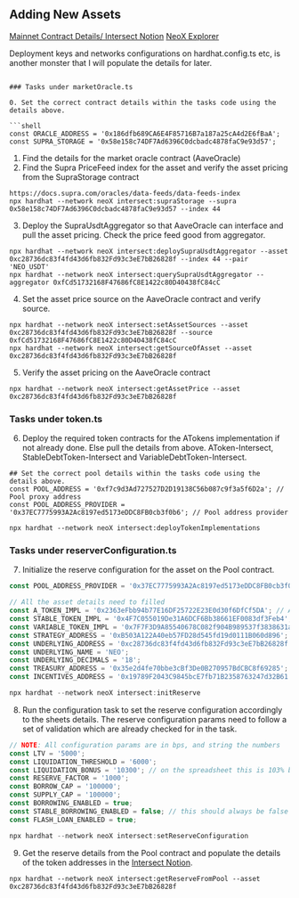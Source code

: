 ## Adding New Assets

[Mainnet Contract Details/ Intersect Notion](https://www.notion.so/switcheo/Intersect-d3643bb398674862be42c07b76cd054b?pvs=4)
[NeoX Explorer](https://xexplorer.neo.org/)

Deployment keys and networks configurations on hardhat.config.ts etc, is another monster that I will populate the details for later.

````shell

### Tasks under marketOracle.ts

0. Set the correct contract details within the tasks code using the details above.

```shell
const ORACLE_ADDRESS = '0x186dfb689CA6E4F85716B7a187a25cA4d2E6fBaA';
const SUPRA_STORAGE = '0x58e158c74DF7Ad6396C0dcbadc4878faC9e93d57';
````

1. Find the details for the market oracle contract (AaveOracle)
2. Find the Supra PriceFeed index for the asset and verify the asset pricing from the SupraStorage contract

```shell
https://docs.supra.com/oracles/data-feeds/data-feeds-index
npx hardhat --network neoX intersect:supraStorage --supra 0x58e158c74DF7Ad6396C0dcbadc4878faC9e93d57 --index 44
```

3. Deploy the SupraUsdtAggregator so that AaveOracle can interface and pull the asset pricing. Check the price feed good from aggregator.

```shell
npx hardhat --network neoX intersect:deploySupraUsdtAggregator --asset 0xc28736dc83f4fd43d6fb832Fd93c3eE7bB26828f --index 44 --pair 'NEO_USDT'
npx hardhat --network neoX intersect:querySupraUsdtAggregator --aggregator 0xfCd51732168F47686fC8E1422c80D40438fC84cC
```

4. Set the asset price source on the AaveOracle contract and verify source.

```shell
npx hardhat --network neoX intersect:setAssetSources --asset 0xc28736dc83f4fd43d6fb832Fd93c3eE7bB26828f --source 0xfCd51732168F47686fC8E1422c80D40438fC84cC
npx hardhat --network neoX intersect:getSourceOfAsset --asset 0xc28736dc83f4fd43d6fb832Fd93c3eE7bB26828f
```

5. Verify the asset pricing on the AaveOracle contract

```shell
npx hardhat --network neoX intersect:getAssetPrice --asset 0xc28736dc83f4fd43d6fb832Fd93c3eE7bB26828f
```

### Tasks under token.ts

6. Deploy the required token contracts for the ATokens implementation if not already done. Else pull the details from above. AToken-Intersect, StableDebtToken-Intersect and VariableDebtToken-Intersect.

```shell
## Set the correct pool details within the tasks code using the details above.
const POOL_ADDRESS = '0xf7c9d3Ad727527D2D19138C56b087c9f3a5f6D2a'; // Pool proxy address
const POOL_ADDRESS_PROVIDER = '0x37EC7775993A2Ac8197ed5173eDDC8FB0cb3f0b6'; // Pool address provider

npx hardhat --network neoX intersect:deployTokenImplementations

```

### Tasks under reserverConfiguration.ts

7. Initialize the reserve configuration for the asset on the Pool contract.

```ts
const POOL_ADDRESS_PROVIDER = '0x37EC7775993A2Ac8197ed5173eDDC8FB0cb3f0b6';

// All the asset details need to filled
const A_TOKEN_IMPL = '0x2363eFbb94b77E16DF25722E23E0d30f6DfCf5DA'; // AToken - Intersect
const STABLE_TOKEN_IMPL = '0x4F7C055019De31A6DCF6Bb38661EF0083df3Feb4'; // StableDebtToken-Intersect
const VARIABLE_TOKEN_IMPL = '0x7F7F3D9A85540678C082f904B989537f3838631a'; // VariableDebtToken-Intersect
const STRATEGY_ADDRESS = '0xB503A122A40eb57FD28d545fd19d0111B060d896'; // Rate strategy folling the one listed in the sheets
const UNDERLYING_ADDRESS = '0xc28736dc83f4fd43d6fb832Fd93c3eE7bB26828f';
const UNDERLYING_NAME = 'NEO';
const UNDERLYING_DECIMALS = '18';
const TREASURY_ADDRESS = '0x35e2d4fe70bbe3cBf3De0B270957BdCBC8f69285'; // Treasury proxy
const INCENTIVES_ADDRESS = '0x19789F2043C9845bcE7fb71B2358763247d32B61'; // Incentives proxy

npx hardhat --network neoX intersect:initReserve
```

8. Run the configuration task to set the reserve configuration accordingly to the sheets details. The reserve configuration params need to follow a set of validation which are already checked for in the task.

```js
// NOTE: All configuration params are in bps, and string the numbers
const LTV = '5000';
const LIQUIDATION_THRESHOLD = '6000';
const LIQUIDATION_BONUS = '10300'; // on the spreadsheet this is 103% but it should be 10300bps
const RESERVE_FACTOR = '1000';
const BORROW_CAP = '100000';
const SUPPLY_CAP = '100000';
const BORROWING_ENABLED = true;
const STABLE_BORROWING_ENABLED = false; // this should always be false
const FLASH_LOAN_ENABLED = true;

npx hardhat --network neoX intersect:setReserveConfiguration
```

9. Get the reserve details from the Pool contract and populate the details of the token addresses in the [Intersect Notion](https://www.notion.so/switcheo/Intersect-d3643bb398674862be42c07b76cd054b?pvs=4).

```shell
npx hardhat --network neoX intersect:getReserveFromPool --asset 0xc28736dc83f4fd43d6fb832Fd93c3eE7bB26828f
```
